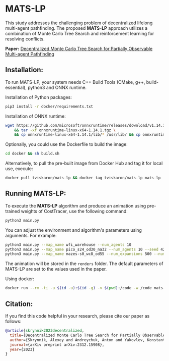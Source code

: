 # MATS-LP

This study addresses the challenging problem of decentralized lifelong multi-agent pathfinding. The proposed **MATS-LP** 
approach utilizes a combination of Monte Carlo Tree Search and reinforcement learning for resolving conflicts.

**Paper:** [Decentralized Monte Carlo Tree Search for Partially Observable Multi-agent Pathfinding](https://arxiv.org/abs/2312.15908)

## Installation:

To run MATS-LP, your system needs C++ Build Tools (CMake, g++, build-essential), python3 and ONNX runtime. 

Installation of Python packages:
```bash
pip3 install -r docker/requirements.txt
```

Installation of ONNX runtime:
```bash
wget https://github.com/microsoft/onnxruntime/releases/download/v1.14.1/onnxruntime-linux-x64-1.14.1.tgz \
    && tar -xf onnxruntime-linux-x64-1.14.1.tgz \
    && cp onnxruntime-linux-x64-1.14.1/lib/* /usr/lib/ && cp onnxruntime-linux-x64-1.14.1/include/* /usr/include/
```

Optionally, you could use the Dockerfile to build the image:
```bash
cd docker && sh build.sh
```
Alternatively, to pull the pre-built image from Docker Hub and tag it for local use, execute: 
```bash
docker pull tviskaron/mats-lp && docker tag tviskaron/mats-lp mats-lp
```

## Running MATS-LP:

To execute the **MATS-LP** algorithm and produce an animation using pre-trained weights of CostTracer, use the following command:

```bash
python3 main.py
```

You can adjust the environment and algorithm's parameters using arguments. For example:

```bash
python3 main.py --map_name wfi_warehouse --num_agents 10
python3 main.py --map_name pico_s24_od30_na32 --num_agents 10 --seed 42
python3 main.py --map_name mazes-s0_wc8_od55 --num_expansions 500 --num_threads 8
```

The animation will be stored in the `renders` folder.
The default parameters of MATS-LP are set to the values used in the paper.

Using docker: 
```bash
docker run --rm -ti -u $(id -u):$(id -g) -v $(pwd):/code -w /code mats-lp python3 main.py
```

## Citation:

If you find this code helpful in your research, please cite our paper as follows:
```bibtex
@article{skrynnik2023decentralized,
  title={Decentralized Monte Carlo Tree Search for Partially Observable Multi-agent Pathfinding},
  author={Skrynnik, Alexey and Andreychuk, Anton and Yakovlev, Konstantin and Panov, Aleksandr},
  journal={arXiv preprint arXiv:2312.15908},
  year={2023}
}
```
